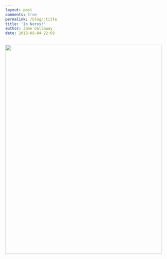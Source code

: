 ```yaml
---
layout: post
comments: true
permalink: /blog/:title
title: 'In Neros!'
author: Jane Dallaway
date: 2013-08-04 22:09
---
```


<div><a href="//static.skitters.dallaway.com/tp_photo.JPG"><img src="//static.skitters.dallaway.com/tp_thumb_photo.JPG" width="500" height="666"/></a></div>



 
      
